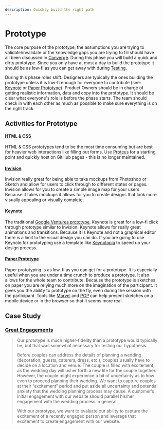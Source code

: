 ```yaml
---
description: Quickly build the right path
---
```


# Prototype

The core purpose of the prototype, the assumptions you are trying to validate/invalidate or the knowledge gaps you are trying to fill should have all been discussed in [Converge](converge-choose-the-right-path/). During this phase you will build a quick and dirty prototype. Since you only have at most a day to build the prototype it should be as low-fi as you can get away with during [Testing](https://github.com/messydesign/design-sprint/tree/b40dd9aa407c1feb52da507f04d2ea242f7d6063/5-Test/README.md).

During this phase roles shift. Designers are typically the ones building the prototype unless it is low-fi enough for everyone to contribute \(see: [Keynote](prototype-quickly-build-the-right-path.md#keynote) or [Paper Prototype](prototype-quickly-build-the-right-path.md#paper-prototype)\). Product Owners should be in charge of getting realistic information, data and copy into the prototype. It should be clear what everyone's role is before the phase starts. The team should check in with each other as much as possible to make sure everything is on the right track.

## Activities for Prototype

#### HTML & CSS

HTML & CSS prototypes tend to be the most time consuming but are best for heavier web interactions like filling out forms. Use [Proteus](https://github.com/thoughtbot/proteus) for a starting point and quickly host on GitHub pages - this is no longer maintained.

#### [Invision](http://www.invisionapp.com/)

Invision really great for being able to take mockups from Photoshop or Sketch and allow for users to click through to different states or pages. Invision allows for you to create a simple image map for your users. Because it takes mockups it allows for you to create designs that look more visually appealing or visually complete.

#### [Keynote](https://www.apple.com/mac/keynote/)

The traditional [Google Ventures prototype](http://www.gv.com/lib/the-product-design-sprint-prototypeday4), Keynote is great for a low-fi click through prototype similar to Invision. Keynote allows for really great animations and transitions. Because it is Keynote and not a graphical editor there is a limit to the visual design you can do. If you are going to use Keynote for prototyping use a template like [Keynotopia](http://keynotopia.com/) to speed up your design process.

#### [Paper Prototype](http://alistapart.com/article/paperprototyping)

Paper prototyping is as low-fi as you can get for a prototype. It is especially useful when you are under a time crunch to produce a prototype. It also allows for the whole team to contribute. Because the prototype is sketches on paper you are relying much more on the imagination of the participant. It gives you the ability to prototype on the fly, even during the session with the participant. Tools like [Marvel](https://marvelapp.com/apps) and [POP](https://popapp.in/) can help present sketches on a mobile device or in the browser so that it seems more real.

## Case Study

### [Great Engagements](http://greatengagements.herokuapp.com/)

> Our prototype is much higher-fidelity than a prototype would typically be, but that was somewhat necessary for testing our hypothesis.
>
> Before couples can address the details of planning a wedding \(decoration, guests, caterers, dress, etc.\), couples usually have to decide on a location and venue. The couple is filled with excitement; as the wedding day will usher forth a new life for the couple together. However, the couple might experience a bit of uncertainty as to how even to proceed planning their wedding. We want to capture couples at their “excitement” period and put aside all uncertainty and potential anxiety that the wedding planning process may cause. A customer’s initial engagement with our website should parallel his/her engagement with the wedding process in general.
>
> With our prototype, we want to evaluate our ability to capture the excitement of a recently engaged person and leverage that excitement to create engagement with our website.

